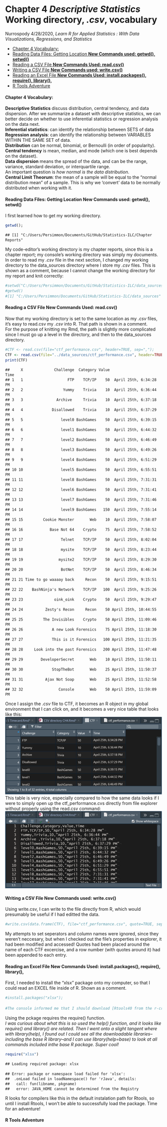 Chapter 4 *Descriptive Statistics* Working directory, *.csv*, vocabulary
================
Nurrospody
4/28/2020, *Learn R for Applied Statistics : With Data Visualizations,
Regressions, and Statistics*

  - [Chapter 4 Vocabulary:](#chapter-4-vocabulary)
  - [Reading Data Files: Getting Location **New Commands used: getwd(),
    setwd()**](#reading-data-files-getting-location-new-commands-used-getwd-setwd)
  - [Reading a CSV File **New Commands Used:
    read.csv()**](#reading-a-csv-file-new-commands-used-read.csv)
  - [Writing a CSV File **New Commands used:
    write.csv()**](#writing-a-csv-file-new-commands-used-write.csv)
  - [Reading an Excel File **New Commands Used: install.packages(),
    require(),
    library(),**](#reading-an-excel-file-new-commands-used-install.packages-require-library)
  - [R Tools Adventure](#r-tools-adventure)

#### Chapter 4 Vocabulary:

**Descriptive Statistics** discuss distribution, central tendency, and
data dispersion. After we summarize a dataset with descriptive
statistics, we can better decide on whether to use inferential
statistics or regression analysis on the data next.  
**Inferential statistics**: can identify the relationship between SETS
of data  
**Regression analysis**: can identify the relationship between VARIABLES
WITHIN THE SAME SET of data.  
**Distribution** can be normal, binomial, or Bernoulli (in order of
popularity).  
**Central tendency** is mean, median, and mode (which one is best
depends on the dataset).  
**Data dispersion** means the spread of the data, and can be the range,
variance, standard deviation, or interquartile range.  
An important question is *how normal is the data distribution*.  
**Central Limit Theorum**: the mean of a sample will be equal to the
“normal distribution mean” of a sample. This is why we ‘convert’ data
to be normally distributed when working with it.

#### Reading Data Files: Getting Location **New Commands used: getwd(), setwd()**

I first learned how to get my working directory.

``` r
getwd();
```

    ## [1] "C:/Users/Persimmon/Documents/GitHub/Statistics-ILC/Chapter Reports"

My code-editor’s working directory is my chapter reports, since this is
a chapter report; my console’s working directory was simply my
documents.  
In order to read my *.csv* file in the next section, I changed my
working directory to the data\_sources directory where I store my *.csv*
files. This is shown as a comment, because I cannot change the working
directory for my report and knit correctly:

``` r
#setwd("C:/Users/Persimmon/Documents/GitHub/Statistics-ILC/data_sources"); 
#getwd()
#[1] "C:/Users/Persimmon/Documents/GitHub/Statistics-ILC/data_sources"
```

#### Reading a CSV File **New Commands Used: read.csv()**

Now that my working directory is set to the same location as my *.csv*
files, it’s easy to read.csv my *.csv* into R. That path is shown in a
comment.  
For the purpose of knitting my Rmd, the path is slightly more
complicated since I must go up a level in the directory, and then to the
data\_sources directory.

``` r
#CTF <- read.csv(file="ctf_performance.csv", header=TRUE, sep=",");
CTF <- read.csv(file="../data_sources/ctf_performance.csv", header=TRUE, sep=",");
print(CTF)
```

    ##     X              Challenge  Category Value                    Time
    ## 1   1                    FTP    TCP/IP    50  April 25th, 6:34:28 PM
    ## 2   2                  Yummy    Trivia    10  April 25th, 6:36:44 PM
    ## 3   3               Archive     Trivia    10  April 25th, 6:37:18 PM
    ## 4   4             Disallowed    Trivia    10  April 25th, 6:37:29 PM
    ## 5   5                 level0 BashGames    50  April 25th, 6:39:15 PM
    ## 6   6                 level1 BashGames    50  April 25th, 6:44:32 PM
    ## 7   7                 level2 BashGames    50  April 25th, 6:46:49 PM
    ## 8   8                 level3 BashGames    50  April 25th, 6:49:26 PM
    ## 9   9                 level4 BashGames    50  April 25th, 6:51:29 PM
    ## 10 10                 level5 BashGames    50  April 25th, 6:55:51 PM
    ## 11 11                 level8 BashGames    50  April 25th, 7:31:31 PM
    ## 12 12                 level6 BashGames    50  April 25th, 7:31:41 PM
    ## 13 13                 level7 BashGames    50  April 25th, 7:31:46 PM
    ## 14 14                 level9 BashGames   150  April 25th, 7:55:14 PM
    ## 15 15         Cookie Monster       Web    10  April 25th, 7:58:07 PM
    ## 16 16            Base Not 64    Crypto    75  April 25th, 7:58:52 PM
    ## 17 17                 Telnet    TCP/IP    50  April 25th, 8:02:04 PM
    ## 18 18                 mysite    TCP/IP    50  April 25th, 8:23:44 PM
    ## 19 19                mysite2    TCP/IP    50  April 25th, 8:29:30 PM
    ## 20 20                 BotNet    TCP/IP    50  April 25th, 8:46:34 PM
    ## 21 21 Time to go waaaay back     Recon    50  April 25th, 9:15:51 PM
    ## 22 22    BashNinja's Network    TCP/IP   100  April 25th, 9:25:26 PM
    ## 23 23              oink_oink    Crypto    50  April 25th, 9:29:47 PM
    ## 24 24          Zesty's Recon     Recon    50 April 25th, 10:44:55 PM
    ## 25 25         The Invisibles    Crypto    50 April 25th, 11:09:46 PM
    ## 26 26             A new Look Forensics    75 April 25th, 11:18:30 PM
    ## 27 27             This is it Forensics   100 April 25th, 11:21:35 PM
    ## 28 28     Look into the past Forensics   200 April 25th, 11:47:48 PM
    ## 29 29        DeveloperSecret       Web    10 April 25th, 11:50:11 PM
    ## 30 30             StopTheBot       Web    25 April 25th, 11:50:37 PM
    ## 31 31          Ajax Not Soap       Web    25 April 25th, 11:52:58 PM
    ## 32 32                Console       Web    50 April 25th, 11:59:09 PM

Once I assign the *.csv* file to CTF, it becomes an R object in my
global environment that I can click on, and it becomes a very nice table
that looks like this: ![](../data_sources/ctf1.png) This table is very
nice, especially compared to how the same data looks if I were to simply
open up the ctf\_performance.cvs directly from file explorer without
properly using the read.csv command: ![](../data_sources/ctf2.png)

#### Writing a CSV File **New Commands used: write.csv()**

Using write.csv, I can write to the file directly from R, which would
presumably be useful if I had editted the data.

``` r
#write.csv(data.frame(CTF), file="ctf_performance.csv", quote=TRUE, sep=",", row.names=TRUE, col.names=TRUE);
```

My attempts to set seperators and column names were ignored, since they
weren’t neccesary, but when I checked out the file’s properties in
explorer, it had been modified and accessed\! Quotes had been placed
around the name of each CTF excercise, and a row number (with quotes
around it) had been appended to each entry.

#### Reading an Excel File **New Commands Used: install.packages(), require(), library(),**

First, I needed to install the “xlsx” package onto my computer, so that
I could read an EXCEL file inside of R. Shown as a comment.

``` r
#install.packages("xlsx");

#The console informed me that I should download [Rtools40 from the r-cran website](https://cran.rstudio.com/bin/windows/Rtools/) to build an R package.
```

Using the pckage requires the require() function.  
*I was curious about what this is so used the help() function, and it
looks like require() and library() are related. Then I went onto a
slight tangent where with library(help), I found out I could see all the
downloadable libraries–including the base R library–and I can use
library(help=base) to look at all commands included inthe base R
package. Super cool\!*

``` r
require("xlsx")
```

    ## Loading required package: xlsx

    ## Error: package or namespace load failed for 'xlsx':
    ##  .onLoad failed in loadNamespace() for 'rJava', details:
    ##   call: fun(libname, pkgname)
    ##   error: JAVA_HOME cannot be determined from the Registry

R looks for compilers like this in the default instalation path for
Rtools, so until I install Rtools, I won’t be able to successfully load
the package. Time for an adventure\!

#### R Tools Adventure

